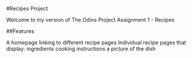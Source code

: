 #Recipes Project

Welcome to my version of The Odins Project Assignment 1 - Recipes

##Features

A homepage linking to different recipe pages
Individual recipe pages that display:
    ingredients
    cooking instructions
    a picture of the dish

    